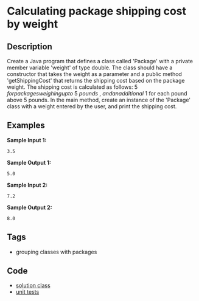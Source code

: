 # Calculating package shipping cost by weight
## Description
Create a Java program that defines a class called 'Package' with a private member variable 'weight' of type double. The class should have a constructor that takes the weight as a parameter and a public method 'getShippingCost' that returns the shipping cost based on the package weight. The shipping cost is calculated as follows: 5 _forpackagesweighingupto_ 5 _pounds_ , _andanadditional_ 1 for each pound above 5 pounds. In the main method, create an instance of the 'Package' class with a weight entered by the user, and print the shipping cost.

## Examples
**Sample Input 1:**
```console
3.5
```

**Sample Output 1:**
```console
5.0
```

**Sample Input 2:**
```console
7.2
```

**Sample Output 2:**
```console
8.0
```

## Tags
- grouping classes with packages

## Code
- [solution class](./src/main/java/dev/nj/solutions/ShippingCostByWeight.java)
- [unit tests](./src/test/java/ShippingCostByWeightTest.java)